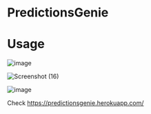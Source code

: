 # PredictionsGenie

  # Usage

![image](https://user-images.githubusercontent.com/71049168/132085282-a2848aac-9faa-4ffe-a3b6-6d03ab78019d.png)

![Screenshot (16)](https://user-images.githubusercontent.com/71049168/132085340-a8f52456-fdcb-4c4b-879a-81bc3ab3c6db.png)

![image](https://user-images.githubusercontent.com/71049168/132085552-b567d1e5-c6c8-4999-ac78-20af11f8727b.png)



Check https://predictionsgenie.herokuapp.com/
